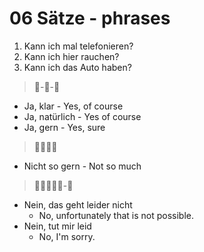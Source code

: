 # 06 Sätze - phrases

1. Kann ich mal telefonieren?
2. Kann ich hier rauchen? 
3. Kann ich das Auto haben?

> 🎲-🎲-🎲
- Ja, klar - Yes, of course
- Ja, natürlich - Yes of course
- Ja, gern - Yes, sure

> 🎲🎲🎲🎲
- Nicht so gern - Not so much

> 🎲🎲🎲🎲🎲-🎲
- Nein, das geht leider nicht
  - No, unfortunately that is not possible.
- Nein, tut mir leid
  - No, I'm sorry.